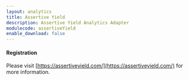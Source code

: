 ```yaml
---
layout: analytics
title: Assertive Yield
description: Assertive Yield Analytics Adapter
modulecode: assertiveYield
enable_download: false
---
```


#### Registration

Please visit [https://assertiveyield.com/](https://assertiveyield.com/) for more information.

